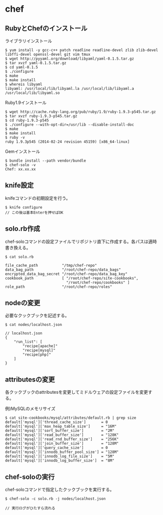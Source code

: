 chef
============

RubyとChefのインストール
--

ライブラリインストール

```
$ yum install -y gcc-c++ patch readline readline-devel zlib zlib-devel libffi-devel openssl-devel git vim tmux
$ wget http://pyyaml.org/download/libyaml/yaml-0.1.5.tar.gz
$ tar xvzf yaml-0.1.5.tar.gz
$ cd yaml-0.1.5
$ ./configure
$ make
$ make install
$ whereis libyaml
libyaml: /usr/local/lib/libyaml.la /usr/local/lib/libyaml.a /usr/local/lib/libyaml.so
```

Ruby1.9インストール

```
$ wget http://cache.ruby-lang.org/pub/ruby/1.9/ruby-1.9.3-p545.tar.gz
$ tar xvzf ruby-1.9.3-p545.tar.gz
$ cd ruby-1.9.3-p545
$ ./configure --with-opt-dir=/usr/lib --disable-install-doc
$ make
$ make install
$ ruby -v
ruby 1.9.3p545 (2014-02-24 revision 45159) [x86_64-linux]
```

Gemインストール

```
$ bundle install --path vendor/bundle
$ chef-solo -v
Chef: xx.xx.xx
```

knife設定
--

knifeコマンドの初期設定を行う。

```
$ knife configure
// この後は基本Enterを押せばOK
```

solo.rb作成
--

chef-soloコマンドの設定ファイルでリポジトリ直下に作成する。各パスは適時書き換える。

```
$ cat solo.rb

file_cache_path           "/tmp/chef-repo"
data_bag_path             "/root/chef-repo/data_bags"
encrypted_data_bag_secret "/root/chef-repo/data_bag_key"
cookbook_path             [ "/root/chef-repo/site-cookbooks",
                            "/root/chef-repo/cookbooks" ]
role_path                 "/root/chef-repo/roles"
```

nodeの変更
--

必要なクックブックを記述する。

```
$ cat nodes/localhost.json

// localhost.json
{
    "run_list": [
        "recipe[apache]"
        "recipe[mysql]"
        "recipe[php]"
    ]
}
```

attributesの変更
--

各クックブックのattributesを変更してミドルウェアの設定ファイルを変更する。

例)MySQLのメモリサイズ

```
$ cat site-cookbooks/mysql/attributes/default.rb | grep size
default['mysql']['thread_cache_size']       = 0
default['mysql']['max_heap_table_size']     = "16M"
default['mysql']['sort_buffer_size']        = "2M"
default['mysql']['read_buffer_size']        = "128K"
default['mysql']['read_rnd_buffer_size']    = "256K"
default['mysql']['join_buffer_size']        = "128M"
default['mysql']['query_cache_size']        = 0
default['mysql']['innodb_buffer_pool_size'] = "128M"
default['mysql']['innodb_log_file_size']    = "5M"
default['mysql']['innodb_log_buffer_size']  = "8M"
```

chef-soloの実行
--

chef-soloコマンドで指定したクックブックを実行する。

```
$ chef-solo -c solo.rb -j nodes/localhost.json

// 実行ログがひたすら流れる
```
